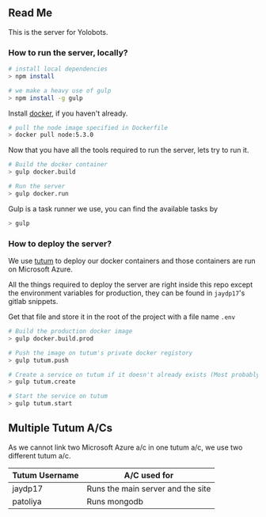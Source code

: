 ## Read Me

This is the server for Yolobots.

### How to run the server, locally?
```sh
# install local dependencies
> npm install

# we make a heavy use of gulp
> npm install -g gulp
```

Install [docker](https://docs.docker.com/engine/installation/ubuntulinux/), if you haven't already.

```sh
# pull the node image specified in Dockerfile
> docker pull node:5.3.0
```

Now that you have all the tools required to run the server, lets try to run it.

```sh
# Build the docker container
> gulp docker.build

# Run the server
> gulp docker.run
```

Gulp is a task runner we use, you can find the available tasks by
```sh
> gulp
```

### How to deploy the server?
We use [tutum](https://www.tutum.co/) to deploy our docker containers and those containers are run on Microsoft Azure.

All the things required to deploy the server are right inside this repo except the environment variables for production, they can be found in `jaydp17`'s gitlab snippets.

Get that file and store it in the root of the project with a file name `.env`

```sh
# Build the production docker image
> gulp docker.build.prod

# Push the image on tutum's private docker registory
> gulp tutum.push

# Create a service on tutum if it doesn't already exists (Most probably it does, so you don't need to do this)
> gulp tutum.create

# Start the service on tutum
> gulp tutum.start
```

## Multiple Tutum A/Cs
As we cannot link two Microsoft Azure a/c in one tutum a/c, we use two different tutum a/c.

| Tutum Username | A/C used for                      |
|----------------|-----------------------------------|
| jaydp17        | Runs the main server and the site |
| patoliya       | Runs mongodb                      |

